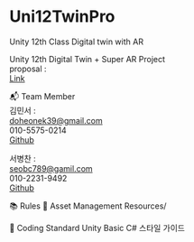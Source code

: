 # Uni12TwinPro
Unity 12th Class Digital twin with AR

Unity 12th Digital Twin + Super AR Project </br>
proposal : </br>
[Link](https://docs.google.com/document/d/1q-yfEWxFN_Vtc44J0KoeHgk5b2rpLNxIBvNMYbVOUGg/edit?pli=1&tab=t.0#heading=h.i7qial23t7af)

📬 Team Member</br>
김민서 :  </br>
doheonek39@gmail.com</br>
010-5575-0214 </br>
[Github](https://github.com/minsuhkim)

서병찬 :  </br>
seobc789@gamil.com </br>
010-2231-9492 </br>
[Github](https://github.com/git-SeobC)

📚 Rules
📁 Asset Management
Resources/

🧾 Coding Standard
Unity Basic C# 스타일 가이드
